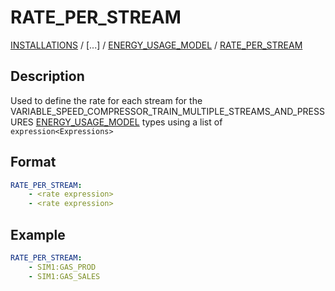 # RATE_PER_STREAM

[INSTALLATIONS](INSTALLATIONS) /
[...] /
[ENERGY_USAGE_MODEL](ENERGY_USAGE_MODEL) / 
[RATE_PER_STREAM](RATE_PER_STREAM)

## Description
Used to define the rate for each stream for the VARIABLE_SPEED_COMPRESSOR_TRAIN_MULTIPLE_STREAMS_AND_PRESSURES
[ENERGY_USAGE_MODEL](ENERGY_USAGE_MODEL) types using a list of `expression<Expressions>`

## Format
~~~~~~~~yaml
RATE_PER_STREAM:
    - <rate expression>
    - <rate expression>
~~~~~~~~

## Example
~~~~~~~~yaml
RATE_PER_STREAM:
    - SIM1:GAS_PROD
    - SIM1:GAS_SALES
~~~~~~~~

